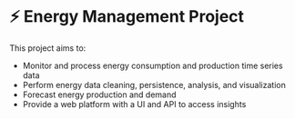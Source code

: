 # ⚡ Energy Management Project

This project aims to:

- Monitor and process energy consumption and production time series data
- Perform energy data cleaning, persistence, analysis, and visualization
- Forecast energy production and demand
- Provide a web platform with a UI and API to access insights


